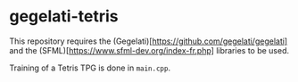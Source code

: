 # gegelati-tetris

This repository requires the (Gegelati)[https://github.com/gegelati/gegelati] and the (SFML)[https://www.sfml-dev.org/index-fr.php] libraries to be used.

Training of a Tetris TPG is done in `main.cpp`.

